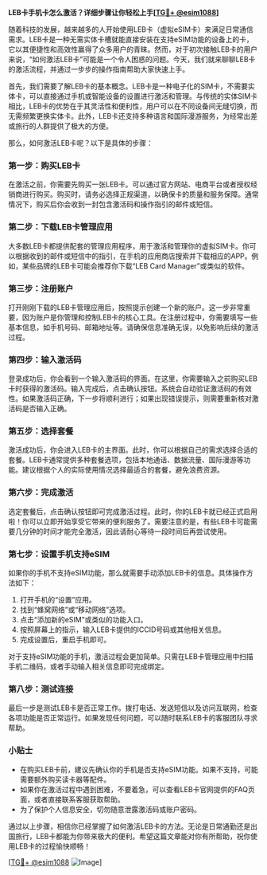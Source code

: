 **LEB卡手机卡怎么激活？详细步骤让你轻松上手[[TG💪+ @esim1088](https://t.me/s/esim1088)]**

随着科技的发展，越来越多的人开始使用LEB卡（虚拟eSIM卡）来满足日常通信需求。LEB卡是一种无需实体卡槽就能直接安装在支持eSIM功能的设备上的卡，它以其便捷性和高效性赢得了众多用户的青睐。然而，对于初次接触LEB卡的用户来说，“如何激活LEB卡”可能是一个令人困惑的问题。今天，我们就来聊聊LEB卡的激活流程，并通过一步步的操作指南帮助大家快速上手。

首先，我们需要了解LEB卡的基本概念。LEB卡是一种电子化的SIM卡，不需要实体卡，可以直接通过手机或智能设备的设置进行激活和管理。与传统的实体SIM卡相比，LEB卡的优势在于其灵活性和便利性，用户可以在不同设备间无缝切换，而无需频繁更换实体卡。此外，LEB卡还支持多种语言和国际漫游服务，为经常出差或旅行的人群提供了极大的方便。

那么，如何激活LEB卡呢？以下是具体的步骤：

### **第一步：购买LEB卡**
在激活之前，你需要先购买一张LEB卡。可以通过官方网站、电商平台或者授权经销商进行购买。购买时，请务必选择正规渠道，以确保卡的质量和服务保障。通常情况下，购买后你会收到一封包含激活码和操作指引的邮件或短信。

### **第二步：下载LEB卡管理应用**
大多数LEB卡都提供配套的管理应用程序，用于激活和管理你的虚拟SIM卡。你可以根据收到的邮件或短信中的指引，在手机的应用商店搜索并下载相应的APP。例如，某些品牌的LEB卡可能会推荐你下载“LEB Card Manager”或类似的软件。

### **第三步：注册账户**
打开刚刚下载的LEB卡管理应用后，按照提示创建一个新的账户。这一步非常重要，因为账户是你管理和控制LEB卡的核心工具。在注册过程中，你需要填写一些基本信息，如手机号码、邮箱地址等。请确保信息准确无误，以免影响后续的激活过程。

### **第四步：输入激活码**
登录成功后，你会看到一个输入激活码的界面。在这里，你需要输入之前购买LEB卡时获得的激活码。输入完成后，点击确认按钮。系统会自动验证激活码的有效性。如果激活码正确，下一步将顺利进行；如果出现错误提示，则需要重新核对激活码是否输入正确。

### **第五步：选择套餐**
激活成功后，你会进入LEB卡的主界面。此时，你可以根据自己的需求选择合适的套餐。LEB卡通常提供多种套餐选项，包括本地通话、数据流量、国际漫游等功能。建议根据个人的实际使用情况选择最适合的套餐，避免浪费资源。

### **第六步：完成激活**
选定套餐后，点击确认按钮即可完成激活过程。此时，你的LEB卡就已经正式启用啦！你可以立即开始享受它带来的便利服务了。需要注意的是，有些LEB卡可能需要几分钟的时间才能完全激活，因此请耐心等待一段时间后再尝试使用。

### **第七步：设置手机支持eSIM**
如果你的手机不支持eSIM功能，那么就需要手动添加LEB卡的信息。具体操作方法如下：
1. 打开手机的“设置”应用。
2. 找到“蜂窝网络”或“移动网络”选项。
3. 点击“添加新的eSIM”或类似的功能入口。
4. 按照屏幕上的指示，输入LEB卡提供的ICCID号码或其他相关信息。
5. 完成设置后，重启手机即可。

对于支持eSIM功能的手机，激活过程会更加简单。只需在LEB卡管理应用中扫描手机二维码，或者手动输入相关信息即可完成绑定。

### **第八步：测试连接**
最后一步是测试LEB卡是否正常工作。拨打电话、发送短信以及访问互联网，检查各项功能是否正常运行。如果发现任何问题，可以随时联系LEB卡的客服团队寻求帮助。

### **小贴士**
- 在购买LEB卡前，建议先确认你的手机是否支持eSIM功能。如果不支持，可能需要额外购买读卡器等配件。
- 如果你在激活过程中遇到困难，不要着急，可以查看LEB卡官网提供的FAQ页面，或者直接联系客服获取帮助。
- 为了保护个人信息安全，切勿随意泄露激活码或账户密码。

通过以上步骤，相信你已经掌握了如何激活LEB卡的方法。无论是日常通勤还是出国旅行，LEB卡都能为你带来极大的便利。希望这篇文章能对你有所帮助，祝你使用LEB卡的过程愉快顺畅！

[[TG💪+ @esim1088](https://t.me/s/esim1088) ![Image](https://i.postimg.cc/4NQfJmqS/Snipaste-2025-05-13-00-14-12.png)]
